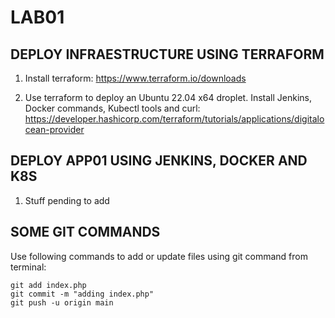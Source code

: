 # LAB01

## DEPLOY INFRAESTRUCTURE USING TERRAFORM

1. Install terraform: https://www.terraform.io/downloads

2. Use terraform to deploy an Ubuntu 22.04 x64 droplet. Install Jenkins, Docker commands, Kubectl tools and curl: https://developer.hashicorp.com/terraform/tutorials/applications/digitalocean-provider

## DEPLOY APP01 USING JENKINS, DOCKER AND K8S

1. Stuff pending to add

## SOME GIT COMMANDS

Use following commands to add or update files using git command from terminal:

```
git add index.php
git commit -m "adding index.php"
git push -u origin main
```
